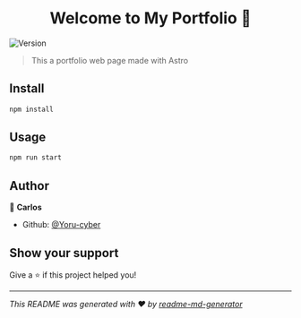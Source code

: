 <h1 align="center">Welcome to My Portfolio 👋</h1>
<p>
  <img alt="Version" src="https://img.shields.io/badge/version-0.0.1-blue.svg?cacheSeconds=2592000" />
</p>

> This a portfolio web page made with Astro

## Install

```sh
npm install
```

## Usage

```sh
npm run start
```

## Author

👤 **Carlos**

* Github: [@Yoru-cyber](https://github.com/Yoru-cyber)

## Show your support

Give a ⭐️ if this project helped you!

***
_This README was generated with ❤️ by [readme-md-generator](https://github.com/kefranabg/readme-md-generator)_
